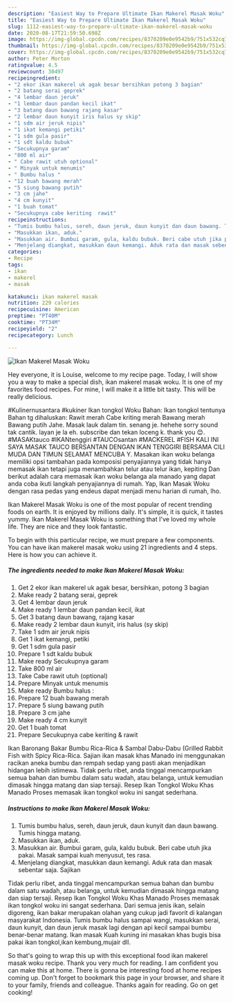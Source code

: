 ```yaml
---
description: "Easiest Way to Prepare Ultimate Ikan Makerel Masak Woku"
title: "Easiest Way to Prepare Ultimate Ikan Makerel Masak Woku"
slug: 1112-easiest-way-to-prepare-ultimate-ikan-makerel-masak-woku
date: 2020-08-17T21:59:50.698Z
image: https://img-global.cpcdn.com/recipes/8370209e0e9542b9/751x532cq70/ikan-makerel-masak-woku-foto-resep-utama.jpg
thumbnail: https://img-global.cpcdn.com/recipes/8370209e0e9542b9/751x532cq70/ikan-makerel-masak-woku-foto-resep-utama.jpg
cover: https://img-global.cpcdn.com/recipes/8370209e0e9542b9/751x532cq70/ikan-makerel-masak-woku-foto-resep-utama.jpg
author: Peter Morton
ratingvalue: 4.5
reviewcount: 30497
recipeingredient:
- "2 ekor ikan makerel uk agak besar bersihkan potong 3 bagian"
- "2 batang serai geprek"
- "4 lembar daun jeruk"
- "1 lembar daun pandan kecil ikat"
- "3 batang daun bawang rajang kasar"
- "2 lembar daun kunyit iris halus sy skip"
- "1 sdm air jeruk nipis"
- "1 ikat kemangi petiki"
- "1 sdm gula pasir"
- "1 sdt kaldu bubuk"
- "Secukupnya garam"
- "800 ml air"
- " Cabe rawit utuh optional"
- " Minyak untuk menumis"
- " Bumbu halus "
- "12 buah bawang merah"
- "5 siung bawang putih"
- "3 cm jahe"
- "4 cm kunyit"
- "1 buah tomat"
- "Secukupnya cabe keriting  rawit"
recipeinstructions:
- "Tumis bumbu halus, sereh, daun jeruk, daun kunyit dan daun bawang. Tumis hingga matang."
- "Masukkan ikan, aduk."
- "Masukkan air. Bumbui garam, gula, kaldu bubuk. Beri cabe utuh jika pakai. Masak sampai kuah menyusut, tes rasa."
- "Menjelang diangkat, masukkan daun kemangi. Aduk rata dan masak sebentar saja. Sajikan"
categories:
- Recipe
tags:
- ikan
- makerel
- masak

katakunci: ikan makerel masak 
nutrition: 229 calories
recipecuisine: American
preptime: "PT40M"
cooktime: "PT34M"
recipeyield: "2"
recipecategory: Lunch

---
```



![Ikan Makerel Masak Woku](https://img-global.cpcdn.com/recipes/8370209e0e9542b9/751x532cq70/ikan-makerel-masak-woku-foto-resep-utama.jpg)

Hey everyone, it is Louise, welcome to my recipe page. Today, I will show you a way to make a special dish, ikan makerel masak woku. It is one of my favorites food recipes. For mine, I will make it a little bit tasty. This will be really delicious.

#Kulinernusantara #kukiner Ikan tongkol Woku Bahan: Ikan tongkol tentunya Bahan tg dihaluskan: Rawit merah Cabe kriting merah Bawang merah Bawang putih Jahe. Masak lauk dalam tin. senang je. hehehe sorry sound tak cantik. layan je la eh. subscribe dan tekan loceng k. thank you 😊. #MASAKtauco #IKANtenggiri #TAUCOsantan #MACKEREL #FISH KALI INI SAYA MASAK TAUCO BERSANTAN DENGAN IKAN TENGGIRI BERSAMA CILI MUDA DAN TIMUN SELAMAT MENCUBA Y. Masakan ikan woku belanga memiliki opsi tambahan pada komposisi penyajiannya yang tidak hanya memasak ikan tetapi juga menambahkan telur atau telur ikan, kepiting Dan berikut adalah cara memasak ikan woku belanga ala manado yang dapat anda coba ikuti langkah penyajiannya di rumah. Yap, Ikan Masak Woku dengan rasa pedas yang endeus dapat menjadi menu harian di rumah, lho.

Ikan Makerel Masak Woku is one of the most popular of recent trending foods on earth. It is enjoyed by millions daily. It's simple, it is quick, it tastes yummy. Ikan Makerel Masak Woku is something that I've loved my whole life. They are nice and they look fantastic.


To begin with this particular recipe, we must prepare a few components. You can have ikan makerel masak woku using 21 ingredients and 4 steps. Here is how you can achieve it.

<!--inarticleads1-->

##### The ingredients needed to make Ikan Makerel Masak Woku:

1. Get 2 ekor ikan makerel uk agak besar, bersihkan, potong 3 bagian
1. Make ready 2 batang serai, geprek
1. Get 4 lembar daun jeruk
1. Make ready 1 lembar daun pandan kecil, ikat
1. Get 3 batang daun bawang, rajang kasar
1. Make ready 2 lembar daun kunyit, iris halus (sy skip)
1. Take 1 sdm air jeruk nipis
1. Get 1 ikat kemangi, petiki
1. Get 1 sdm gula pasir
1. Prepare 1 sdt kaldu bubuk
1. Make ready Secukupnya garam
1. Take 800 ml air
1. Take  Cabe rawit utuh (optional)
1. Prepare  Minyak untuk menumis
1. Make ready  Bumbu halus :
1. Prepare 12 buah bawang merah
1. Prepare 5 siung bawang putih
1. Prepare 3 cm jahe
1. Make ready 4 cm kunyit
1. Get 1 buah tomat
1. Prepare Secukupnya cabe keriting &amp; rawit


Ikan Baronang Bakar Bumbu Rica-Rica &amp; Sambal Dabu-Dabu (Grilled Rabbit Fish with Spicy Rica-Rica. Sajian ikan masak khas Manado ini menggunakan racikan aneka bumbu dan rempah sedap yang pasti akan menjadikan hidangan lebih istimewa. Tidak perlu ribet, anda tinggal mencampurkan semua bahan dan bumbu dalam satu wadah, atau belanga, untuk kemudian dimasak hingga matang dan siap tersaji. Resep Ikan Tongkol Woku Khas Manado Proses memasak ikan tongkol woku ini sangat sederhana. 

<!--inarticleads2-->

##### Instructions to make Ikan Makerel Masak Woku:

1. Tumis bumbu halus, sereh, daun jeruk, daun kunyit dan daun bawang. Tumis hingga matang.
1. Masukkan ikan, aduk.
1. Masukkan air. Bumbui garam, gula, kaldu bubuk. Beri cabe utuh jika pakai. Masak sampai kuah menyusut, tes rasa.
1. Menjelang diangkat, masukkan daun kemangi. Aduk rata dan masak sebentar saja. Sajikan


Tidak perlu ribet, anda tinggal mencampurkan semua bahan dan bumbu dalam satu wadah, atau belanga, untuk kemudian dimasak hingga matang dan siap tersaji. Resep Ikan Tongkol Woku Khas Manado Proses memasak ikan tongkol woku ini sangat sederhana. Dari semua jenis ikan, selain digoreng, ikan bakar merupakan olahan yang cukup jadi favorit di kalangan masyarakat Indonesia. Tumis bumbu halus sampai wangi, masukkan serai, daun kunyit, dan daun jeruk masak lagi dengan api kecil sampai bumbu benar-benar matang. Ikan masak Kuah kuning ini masakan khas bugis bisa pakai ikan tongkol,ikan kembung,mujair dll. 

So that's going to wrap this up with this exceptional food ikan makerel masak woku recipe. Thank you very much for reading. I am confident you can make this at home. There is gonna be interesting food at home recipes coming up. Don't forget to bookmark this page in your browser, and share it to your family, friends and colleague. Thanks again for reading. Go on get cooking!
